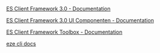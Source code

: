 [ES Client Framework 3.0 - Documentation](es-cfw/index.html)

[ES Client Framework 3.0 UI Componenten - Documentation](storybook-static/index.html)

[ES Client Framework Toolbox - Documentation](es-cfw-toolbox/)

[eze cli docs](https://github.com/stephanbit/eze-cli/)
